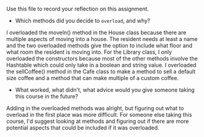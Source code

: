 Use this file to record your reflection on this assignment.

- Which methods did you decide to `overload`, and why?

I overloaded the moveIn() method in the House class because there are multiple aspects of moving into a house. The resident needs at least a name and the two overloaded methods give the option to include what floor and what room the resident is moving into. For the Library class, I only overloaded the constructors because most of the other methods involve the Hashtable which could only take in a boolean and string value. I overloaded the sellCoffee() method in the Cafe class to make a method to sell a default size coffee and a method that can make multiple of a custom coffee.  

- What worked, what didn't, what advice would you give someone taking this course in the future?

Adding in the overloaded methods was alright, but figuring out what to overload in the first place was more difficult. For someone else taking this course, I'd suggest looking at methods and figuring out if there are more potential aspects that could be included if it was overloaded.

